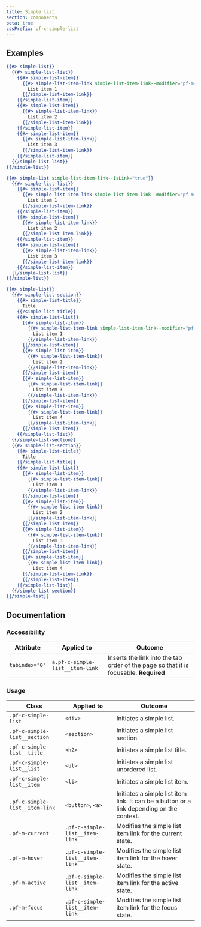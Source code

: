 ```yaml
---
title: Simple list
section: components
beta: true
cssPrefix: pf-c-simple-list
---
```


## Examples
```hbs title=Simple-list isBeta
{{#> simple-list}}
  {{#> simple-list-list}}
    {{#> simple-list-item}}
      {{#> simple-list-item-link simple-list-item-link--modifier="pf-m-current"}}
        List item 1
      {{/simple-list-item-link}}
    {{/simple-list-item}}
    {{#> simple-list-item}}
      {{#> simple-list-item-link}}
        List item 2
      {{/simple-list-item-link}}
    {{/simple-list-item}}
    {{#> simple-list-item}}
      {{#> simple-list-item-link}}
        List item 3
      {{/simple-list-item-link}}
    {{/simple-list-item}}
  {{/simple-list-list}}
{{/simple-list}}
```

```hbs title=Simple-list-with-links isBeta
{{#> simple-list simple-list-item-link--IsLink="true"}}
  {{#> simple-list-list}}
    {{#> simple-list-item}}
      {{#> simple-list-item-link simple-list-item-link--modifier="pf-m-current"}}
        List item 1
      {{/simple-list-item-link}}
    {{/simple-list-item}}
    {{#> simple-list-item}}
      {{#> simple-list-item-link}}
        List item 2
      {{/simple-list-item-link}}
    {{/simple-list-item}}
    {{#> simple-list-item}}
      {{#> simple-list-item-link}}
        List item 3
      {{/simple-list-item-link}}
    {{/simple-list-item}}
  {{/simple-list-list}}
{{/simple-list}}
```

```hbs title=Grouped-list isBeta
{{#> simple-list}}
  {{#> simple-list-section}}
    {{#> simple-list-title}}
      Title
    {{/simple-list-title}}
    {{#> simple-list-list}}
      {{#> simple-list-item}}
        {{#> simple-list-item-link simple-list-item-link--modifier="pf-m-current"}}
          List item 1
        {{/simple-list-item-link}}
      {{/simple-list-item}}
      {{#> simple-list-item}}
        {{#> simple-list-item-link}}
          List item 2
        {{/simple-list-item-link}}
      {{/simple-list-item}}
      {{#> simple-list-item}}
        {{#> simple-list-item-link}}
          List item 3
        {{/simple-list-item-link}}
      {{/simple-list-item}}
      {{#> simple-list-item}}
        {{#> simple-list-item-link}}
          List item 4
        {{/simple-list-item-link}}
      {{/simple-list-item}}
    {{/simple-list-list}}
  {{/simple-list-section}}
  {{#> simple-list-section}}
    {{#> simple-list-title}}
      Title
    {{/simple-list-title}}
    {{#> simple-list-list}}
      {{#> simple-list-item}}
        {{#> simple-list-item-link}}
          List item 1
        {{/simple-list-item-link}}
      {{/simple-list-item}}
      {{#> simple-list-item}}
        {{#> simple-list-item-link}}
          List item 2
        {{/simple-list-item-link}}
      {{/simple-list-item}}
      {{#> simple-list-item}}
        {{#> simple-list-item-link}}
          List item 3
        {{/simple-list-item-link}}
      {{/simple-list-item}}
      {{#> simple-list-item}}
        {{#> simple-list-item-link}}
          List item 4
      {{/simple-list-item-link}}
      {{/simple-list-item}}
    {{/simple-list-list}}
  {{/simple-list-section}}
{{/simple-list}}
```

## Documentation

### Accessibility
| Attribute | Applied to | Outcome |
| -- | -- | -- |
| `tabindex="0"` | `a.pf-c-simple-list__item-link` | Inserts the link into the tab order of the page so that it is focusable. **Required** |

### Usage
| Class | Applied to | Outcome |
| -- | -- | -- |
| `.pf-c-simple-list` | `<div>` | Initiates a simple list. |
| `.pf-c-simple-list__section` | `<section>` | Initiates a simple list section. |
| `.pf-c-simple-list__title` | `<h2>` | Initiates a simple list title. |
| `.pf-c-simple-list__list` | `<ul>` | Initiates a simple list unordered list. |
| `.pf-c-simple-list__item` | `<li>` | Initiates a simple list item. |
| `.pf-c-simple-list__item-link` | `<button>`, `<a>` | Initiates a simple list item link. It can be a button or a link depending on the context. |
| `.pf-m-current` | `.pf-c-simple-list__item-link` | Modifies the simple list item link for the current state. |
| `.pf-m-hover` | `.pf-c-simple-list__item-link` | Modifies the simple list item link for the hover state. |
| `.pf-m-active` | `.pf-c-simple-list__item-link` | Modifies the simple list item link for the active state. |
| `.pf-m-focus` | `.pf-c-simple-list__item-link` | Modifies the simple list item link for the focus state. |
